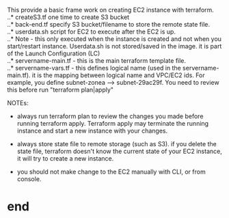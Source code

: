 This provide a basic frame work on creating EC2 instance with terraform.   
..* createS3.tf  one time to create S3 bucket   
..* back-end.tf  specify S3 bucket/filename to store the remote state file.  
..* userdata.sh  script for EC2 to execute after the EC2 is up.   
..* Note - this only executed when the instance is created and not when you start/restart instance.  Userdata.sh is not stored/saved in the image.  it is part of the Launch Configuration (LC)   
..* servername-main.tf - this is the main terraform template file.   
..* servername-vars.tf - this defines logical name (used in the servername-main.tf). it is the mapping between logical name and VPC/EC2 ids.  For example, you define subnet-zonea --> subnet-29ac29f.  You need to review this before run "terraform plan|apply"   
   
NOTEs:   
* always run terraform plan to review the changes you made before running terraform apply.  Terraform apply may terminate the running instance and start a new instance with your changes.  
  
* always store state file to remote storage (such as S3).  if you delete the state file, terraform doesn't know the current state of your EC2 instance, it will try to create a new instance.   

*   you should not make change to the EC2 manually with CLI, or from console.  
#  end   #
